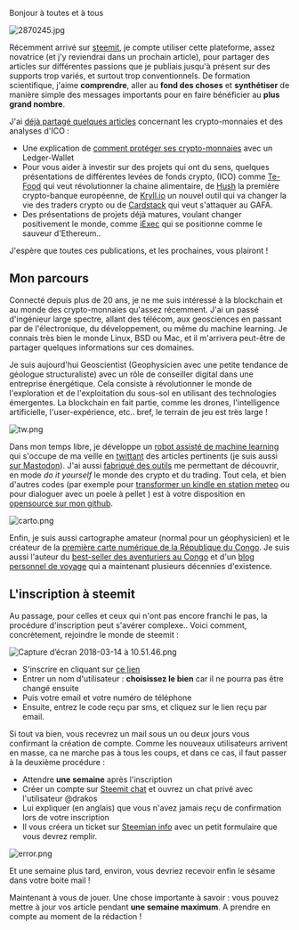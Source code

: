Bonjour à toutes et à tous

![2870245.jpg](https://steemitimages.com/DQmPqK2Gu7Hdz1dtC6MbAujVvNT9Bz1UHGoYeXvVuywNA5T/2870245.jpg)

Récemment arrivé sur [steemit](https://steemit.com/), je compte utiliser cette plateforme, assez novatrice (et j'y reviendrai dans un prochain article), pour partager des articles sur différentes passions que je publiais jusqu'à présent sur des supports trop variés, et surtout trop conventionnels. De formation scientifique, j'aime **comprendre**, aller au **fond des choses** et **synthétiser** de manière simple des messages importants pour en faire bénéficier au **plus grand nombre**.

J'ai [déjà partagé quelques articles](https://steemit.com/@iero) concernant les crypto-monnaies et des analyses d'ICO :

* Une explication de [comment protéger ses crypto-monnaies](https://steemit.com/crypto/@iero/ledger-wallet-comment-ca-marche) avec un Ledger-Wallet
* Pour vous aider à investir sur des projets qui ont du sens, quelques présentations de différentes levées de fonds crypto,
 (ICO) comme [Te-Food](https://steemit.com/ico/@iero/ico-te-food-tfd-analyse) qui veut révolutionner la chaine alimentaire, de [Hush](https://steemit.com/ico/@iero/ico-hush-ush-analyse) la première crypto-banque européenne, de [Kryll.io](https://steemit.com/ico/@iero/ico-kryll-krl-analyse) un nouvel outil qui va changer la vie des traders crypto ou de [Cardstack](https://steemit.com/ico/@iero/ico-cardstack-card-analyse) qui veut s'attaquer au GAFA.
* Des présentations de projets déjà matures, voulant changer positivement le monde, comme [iExec](https://steemit.com/crypto/@iero/iexec-rlc-decentraliser-le-cloud-computing) qui se positionne comme le sauveur d'Ethereum..

J'espère que toutes ces publications, et les prochaines, vous plairont !

## Mon parcours 

Connecté depuis plus de 20 ans, je ne me suis intéressé à la blockchain et au monde des crypto-monnaies qu'assez récemment. J'ai un passé d'ingénieur large spectre, allant des télécom, aux geosciences en passant par de l'électronique, du développement, ou même du machine learning. Je connais très bien le monde Linux, BSD ou Mac, et il m'arrivera peut-être de partager quelques informations sur ces domaines.

Je suis aujourd'hui Geoscientist (Geophysicien avec une petite tendance de géologue structuraliste) avec un rôle de conseiller digital dans une entreprise énergétique. Cela consiste à révolutionner le monde de l'exploration et de l'exploitation du sous-sol en utilisant des technologies émergentes. La blockchain en fait partie, comme les drones, l'intelligence artificielle, l'user-expérience, etc.. bref, le terrain de jeu est très large !

![tw.png](https://steemitimages.com/DQmVGJJdqweZp4PtkUimABDXz8GLgFJhWY5wYpqkSVv5aEq/tw.png)

Dans mon temps libre, je développe un [robot assisté de machine learning](https://github.com/iero/BeatCrunch) qui s'occupe de ma veille en [twittant](https://twitter.com/gfabre_digital) des articles pertinents (je suis aussi [sur Mastodon](https://mamot.fr/@fabre_gregori)). J'ai aussi [fabriqué des outils](https://github.com/iero/Crypto) me permettant de découvrir, en mode *do it yourself* le monde des crypto et du trading. Tout cela, et bien d'autres codes (par exemple pour [transformer un kindle en station meteo](https://github.com/iero/Kindle-weather-station) ou pour dialoguer avec un poele à pellet ) est à votre disposition en [opensource sur mon github](https://github.com/iero).

![carto.png](https://steemitimages.com/DQmU4Fojq85tAnG3H2SSXAzXXpL68Yetr9gPnPb1KVtut4G/carto.png)

Enfin, je suis aussi cartographe amateur (normal pour un géophysicien) et le créateur de la [première carte numérique de la République du Congo](http://www.aftopo.org/download.php?matricule=414511). Je suis aussi l'auteur du [best-seller des aventuriers au Congo](https://itunes.apple.com/fr/book/explorer-le-congo-depuis-pointe-noire/id869528177?mt=11) et d'un [blog personnel de voyage](https://www.iero.org) qui a maintenant plusieurs décennies d'existence.

## L'inscription à steemit

Au passage, pour celles et ceux qui n'ont pas encore franchi le pas, la procédure d'inscription peut s'avérer complexe.. Voici comment, concrètement, rejoindre le monde de steemit :

![Capture d’écran 2018-03-14 à 10.51.46.png](https://steemitimages.com/DQmXXMrB75NxZqP9UCqXaWEgsct67CwXnrbZaod8qGF2U3M/Capture%20d%E2%80%99e%CC%81cran%202018-03-14%20a%CC%80%2010.51.46.png)

* S'inscrire en cliquant sur [ce lien](https://signup.steemit.com/)
* Entrer un nom d'utilisateur : **choisissez le bien** car il ne pourra pas être changé ensuite
* Puis votre email et votre numéro de téléphone 
* Ensuite, entrez le code reçu par sms, et cliquez sur le lien reçu par email.

Si tout va bien, vous recevrez un mail sous un ou deux jours vous confirmant la création de compte. Comme les nouveaux utilisateurs arrivent en masse, ca ne marche pas à tous les coups, et dans ce cas, il faut passer à la deuxième procédure :

* Attendre **une semaine** après l'inscription
* Créer un compte sur [Steemit chat](https://steemit.chat/) et ouvrez un chat privé avec l'utilisateur @drakos
* Lui expliquer (en anglais) que vous n'avez jamais reçu de confirmation lors de votre inscription
* Il vous créera un ticket sur [Steemian info](https://steemian.info) avec un petit formulaire que vous devrez remplir.

![error.png](https://steemitimages.com/DQmZnU6HG4UDwCjPRoicPuQass7jgme9zNWLXRrHRidVbUo/error.png)

Et une semaine plus tard, environ, vous devriez recevoir enfin le sésame dans votre boite mail !

Maintenant à vous de jouer. Une chose importante à savoir : vous pouvez mettre à jour vos article pendant **une semaine maximum**. A prendre en compte au moment de la rédaction !